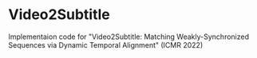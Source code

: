 # Video2Subtitle

Implementaion code for "Video2Subtitle: Matching Weakly-Synchronized Sequences via Dynamic Temporal Alignment" (ICMR 2022)

